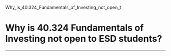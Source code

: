 Why_is_40.324_Fundamentals_of_Investing_not_open_t



Why is 40.324 Fundamentals of Investing not open to ESD students?
=================================================================

---

